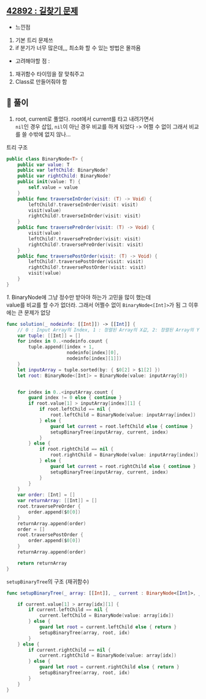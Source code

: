 ## [42892 : 길찾기 문제](https://programmers.co.kr/learn/courses/30/lessons/42892)

- 느낀점

1. 기본 트리 문제쓰 </br>
2. if 분기가 너무 많은데,,, 최소화 할 수 있는 방법은 몰까욤 </br>

- 고려해야할 점 :

1. 재귀함수 타이밍을 잘 맞춰주고
2. Class로 만들어줘야 함 </br>

## 📌 풀이

1. root, current로 풀었다. root에서 current를 타고 내려가면서 </br>
   `nil`인 경우 삽입, `nil`이 아닌 경우 비교를 하게 되었다 -> 어쩔 수 없이 그래서 비교를 쓸 수밖에 없지 않나...

트리 구조

```swift
public class BinaryNode<T> {
    public var value: T
    public var leftChild: BinaryNode?
    public var rightChild: BinaryNode?
    public init(value: T) {
        self.value = value
    }
    public func traverseInOrder(visit: (T) -> Void) {
        leftChild?.traverseInOrder(visit: visit)
        visit(value)
        rightChild?.traverseInOrder(visit: visit)
    }
    public func traversePreOrder(visit: (T) -> Void) {
        visit(value)
        leftChild?.traversePreOrder(visit: visit)
        rightChild?.traversePreOrder(visit: visit)
    }
    public func traversePostOrder(visit: (T) -> Void) {
        leftChild?.traversePostOrder(visit: visit)
        rightChild?.traversePostOrder(visit: visit)
        visit(value)
    }
}
```

_1._
BinaryNode에 그냥 정수만 받아야 하는가 고민을 많이 했는데 </br>
value를 비교를 할 수가 없더라. 그래서 어쩔수 없이 `BinaryNode<[Int]>`가 됨
그 이후에는 큰 문제가 없당

```swift
func solution(_ nodeinfo: [[Int]]) -> [[Int]] {
    // 0 : Input Array의 Index, 1 : 정렬된 Array의 X값, 2: 정렬된 Array의 Y값
    var tuple: [[Int]] = []
    for index in 0..<nodeinfo.count {
        tuple.append([index + 1,
                      nodeinfo[index][0],
                      nodeinfo[index][1]])
    }
    let inputArray = tuple.sorted(by: { $0[2] > $1[2] })
    let root: BinaryNode<[Int]> = BinaryNode(value: inputArray[0])


    for index in 0..<inputArray.count {
        guard index != 0 else { continue }
        if root.value[1] > inputArray[index][1] {
            if root.leftChild == nil {
                root.leftChild = BinaryNode(value: inputArray[index])
            } else {
                guard let current = root.leftChild else { continue }
                setupBinaryTree(inputArray, current, index)
            }
        } else {
            if root.rightChild == nil {
                root.rightChild = BinaryNode(value: inputArray[index])
            } else {
                guard let current = root.rightChild else { continue }
                setupBinaryTree(inputArray, current, index)
            }
        }
    }
    var order: [Int] = []
    var returnArray: [[Int]] = []
    root.traversePreOrder {
        order.append($0[0])
    }
    returnArray.append(order)
    order = []
    root.traversePostOrder {
        order.append($0[0])
    }
    returnArray.append(order)

    return returnArray
}
```

`setupBinaryTree`의 구조 (재귀함수)

```swift
func setupBinaryTree(_ array: [[Int]], _ current : BinaryNode<[Int]>, _ idx: Int) {

    if current.value[1] > array[idx][1] {
        if current.leftChild == nil {
            current.leftChild = BinaryNode(value: array[idx])
        } else {
            guard let root = current.leftChild else { return }
            setupBinaryTree(array, root, idx)
        }
    } else {
        if current.rightChild == nil {
            current.rightChild = BinaryNode(value: array[idx])
        } else {
            guard let root = current.rightChild else { return }
            setupBinaryTree(array, root, idx)
        }
    }
}

```
